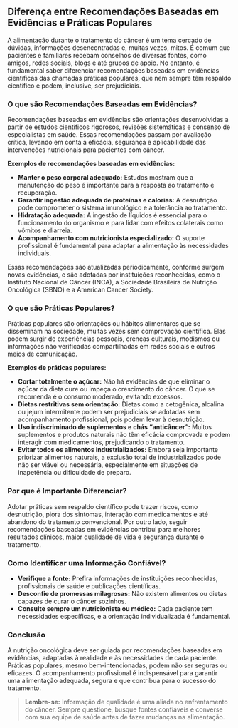 
## Diferença entre Recomendações Baseadas em Evidências e Práticas Populares

A alimentação durante o tratamento do câncer é um tema cercado de dúvidas, informações desencontradas e, muitas vezes, mitos. É comum que pacientes e familiares recebam conselhos de diversas fontes, como amigos, redes sociais, blogs e até grupos de apoio. No entanto, é fundamental saber diferenciar recomendações baseadas em evidências científicas das chamadas práticas populares, que nem sempre têm respaldo científico e podem, inclusive, ser prejudiciais.

### O que são Recomendações Baseadas em Evidências?

Recomendações baseadas em evidências são orientações desenvolvidas a partir de estudos científicos rigorosos, revisões sistemáticas e consenso de especialistas em saúde. Essas recomendações passam por avaliação crítica, levando em conta a eficácia, segurança e aplicabilidade das intervenções nutricionais para pacientes com câncer.

**Exemplos de recomendações baseadas em evidências:**
- **Manter o peso corporal adequado:** Estudos mostram que a manutenção do peso é importante para a resposta ao tratamento e recuperação.
- **Garantir ingestão adequada de proteínas e calorias:** A desnutrição pode comprometer o sistema imunológico e a tolerância ao tratamento.
- **Hidratação adequada:** A ingestão de líquidos é essencial para o funcionamento do organismo e para lidar com efeitos colaterais como vômitos e diarreia.
- **Acompanhamento com nutricionista especializado:** O suporte profissional é fundamental para adaptar a alimentação às necessidades individuais.

Essas recomendações são atualizadas periodicamente, conforme surgem novas evidências, e são adotadas por instituições reconhecidas, como o Instituto Nacional de Câncer (INCA), a Sociedade Brasileira de Nutrição Oncológica (SBNO) e a American Cancer Society.

### O que são Práticas Populares?

Práticas populares são orientações ou hábitos alimentares que se disseminam na sociedade, muitas vezes sem comprovação científica. Elas podem surgir de experiências pessoais, crenças culturais, modismos ou informações não verificadas compartilhadas em redes sociais e outros meios de comunicação.

**Exemplos de práticas populares:**
- **Cortar totalmente o açúcar:** Não há evidências de que eliminar o açúcar da dieta cure ou impeça o crescimento do câncer. O que se recomenda é o consumo moderado, evitando excessos.
- **Dietas restritivas sem orientação:** Dietas como a cetogênica, alcalina ou jejum intermitente podem ser prejudiciais se adotadas sem acompanhamento profissional, pois podem levar à desnutrição.
- **Uso indiscriminado de suplementos e chás “anticâncer”:** Muitos suplementos e produtos naturais não têm eficácia comprovada e podem interagir com medicamentos, prejudicando o tratamento.
- **Evitar todos os alimentos industrializados:** Embora seja importante priorizar alimentos naturais, a exclusão total de industrializados pode não ser viável ou necessária, especialmente em situações de inapetência ou dificuldade de preparo.

### Por que é Importante Diferenciar?

Adotar práticas sem respaldo científico pode trazer riscos, como desnutrição, piora dos sintomas, interação com medicamentos e até abandono do tratamento convencional. Por outro lado, seguir recomendações baseadas em evidências contribui para melhores resultados clínicos, maior qualidade de vida e segurança durante o tratamento.

### Como Identificar uma Informação Confiável?

- **Verifique a fonte:** Prefira informações de instituições reconhecidas, profissionais de saúde e publicações científicas.
- **Desconfie de promessas milagrosas:** Não existem alimentos ou dietas capazes de curar o câncer sozinhos.
- **Consulte sempre um nutricionista ou médico:** Cada paciente tem necessidades específicas, e a orientação individualizada é fundamental.

### Conclusão

A nutrição oncológica deve ser guiada por recomendações baseadas em evidências, adaptadas à realidade e às necessidades de cada paciente. Práticas populares, mesmo bem-intencionadas, podem não ser seguras ou eficazes. O acompanhamento profissional é indispensável para garantir uma alimentação adequada, segura e que contribua para o sucesso do tratamento.

> **Lembre-se:** Informação de qualidade é uma aliada no enfrentamento do câncer. Sempre questione, busque fontes confiáveis e converse com sua equipe de saúde antes de fazer mudanças na alimentação.
```
